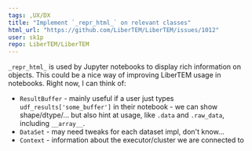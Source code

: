 ```yaml
---
tags: ,UX/DX
title: "Implement `_repr_html_` on relevant classes"
html_url: "https://github.com/LiberTEM/LiberTEM/issues/1012"
user: sk1p
repo: LiberTEM/LiberTEM
---
```


`_repr_html_` is used by Jupyter notebooks to display rich information on objects. This could be a nice way of improving LiberTEM usage in notebooks. Right now, I can think of:

- `ResultBuffer` - mainly useful if a user just types `udf_results['some_buffer']` in their notebook - we can show shape/dtype/... but also hint at usage, like `.data` and `.raw_data`, including `__array__`.
- `DataSet` - may need tweaks for each dataset impl, don't know...
- `Context` - information about the executor/cluster we are connected to